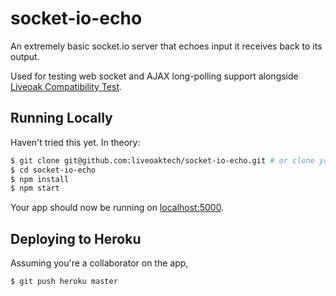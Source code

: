 # socket-io-echo

An extremely basic socket.io server that echoes input it receives back to its output.

Used for testing web socket and AJAX long-polling support alongside [Liveoak Compatibility Test](https://github.com/liveoaktech/compat).

## Running Locally

Haven't tried this yet. In theory:

```sh
$ git clone git@github.com:liveoaktech/socket-io-echo.git # or clone your own fork
$ cd socket-io-echo
$ npm install
$ npm start
```

Your app should now be running on [localhost:5000](http://localhost:5000/).

## Deploying to Heroku

Assuming you're a collaborator on the app,

```
$ git push heroku master
```
